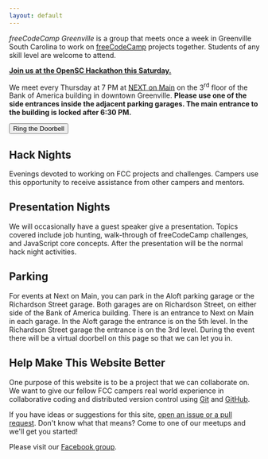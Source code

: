 ```yaml
---
layout: default
---
```

*freeCodeCamp Greenville* is a group that meets once a week in Greenville South
Carolina to work on [freeCodeCamp](https://www.freecodecamp.com/) projects
together. Students of any skill level are welcome to attend.

[**Join us at the OpenSC Hackathon this Saturday.**](https://nvite.com/OpenSCHack/c0f0)

We meet every Thursday at 7 PM at [NEXT on
Main](http://www.greenvillenext.com/next-space-locations/next-main/) on the
3<sup>rd</sup> floor of the Bank of America building in downtown Greenville.
**Please use one of the side entrances inside the adjacent parking garages. The
main entrance to the building is locked after 6:30&nbsp;PM.**

<div><button id="doorbell">Ring the Doorbell</button></div>

<p id="doorbell-message"></p>

## Hack Nights

Evenings devoted to working on FCC projects and challenges. Campers use this
opportunity to receive assistance from other campers and mentors.

## Presentation Nights

We will occasionally have a guest speaker give a presentation. Topics covered
include job hunting, walk-through of freeCodeCamp challenges, and JavaScript
core concepts. After the presentation will be the normal hack night activities.

## Parking

For events at Next on Main, you can park in the Aloft parking garage or the
Richardson Street garage. Both garages are on Richardson Street, on either side
of the Bank of America building. There is an entrance to Next on Main in each
garage. In the Aloft garage the entrance is on the 5th level. In the Richardson
Street garage the entrance is on the 3rd level. During the event there will be a
virtual doorbell on this page so that we can let you in.

## Help Make This Website Better

One purpose of this website is to be a project that we can collaborate on. We
want to give our fellow FCC campers real world experience in collaborative
coding and distributed version control using [Git](https://git-scm.com/) and
[GitHub](https://github.com/).

If you have ideas or suggestions for this site, [open an issue or a pull
request](https://github.com/freecodecamp-greenville/fcc-greenville-www). Don't
know what that means? Come to one of our meetups and we'll get you started!

Please visit our
[Facebook group](https://www.facebook.com/groups/free.code.camp.Greenville/).
